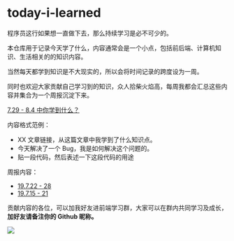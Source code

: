# today-i-learned

程序员这行如果想一直做下去，那么持续学习是必不可少的。

本仓库用于记录今天学了什么，内容通常会是一个小点，包括前后端、计算机知识、生活相关的的知识内容。

当然每天都学到知识是不大现实的，所以会将时间记录的跨度设为一周。

同时也欢迎大家贡献自己学习到的知识，众人拾柴火焰高，每周我都会汇总这些内容并集合为一个周报沉淀下来。

[7.29 - 8.4 中你学到什么？](https://github.com/KieSun/today-i-learned/issues/7)

内容格式范例：

- XX 文章链接，从这篇文章中我学到了什么知识点。
- 今天解决了一个 Bug，我是如何解决这个问题的。
- 贴一段代码，然后表述一下这段代码的用途

周报内容：

- [19.7.22 - 28](https://github.com/KieSun/Dream/issues/24)
- [19.7.15 - 21](https://github.com/KieSun/Dream/issues/22)

贡献内容的各位，可以加我好友进前端学习群，大家可以在群内共同学习及成长，**加好友请备注你的 Github 昵称。**

![](https://yck-1254263422.cos.ap-shanghai.myqcloud.com/blog/2019-06-01-034140.png)

